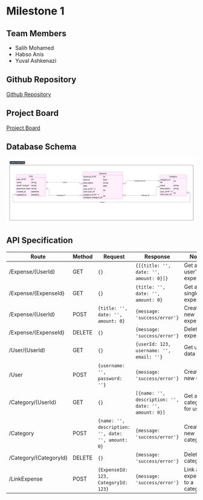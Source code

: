 # Milestone 1

## Team Members

- Salih Mohamed
- Habso Anis
- Yuval Ashkenazi

## Github Repository

[Github Repository](https://github.com/salih004/Expense-Tracker)

## Project Board

[Project Board](https://github.com/users/salih004/projects/2/views/1)

## Database Schema
![Database Schema](<database schema.png>)

## API Specification

|         Route          |  Method  |                       Request                      |                      Response                        |             Notes             |
| ---------------------- | -------- | -------------------------------------------------- | ---------------------------------------------------- | ----------------------------- |
| /Expense/{UserId}      | GET      | `{}`                                               | `{[{title: '', date: '', amount: 0}]}`               | Get all user's expenses       |
| /Expense/{ExpenseId}   | GET      | `{}`                                               | `{title: '', date: '', amount: 0}`                   | Get a single expense          |
| /Expense/{UserId}      | POST     | `{title: '', date: '', amount: 0}`                 | `{message: 'success/error'}`                         | Create a new expense          |
| /Expense/{ExpenseId}   | DELETE   | `{}`                                               | `{message: 'success/error'}`                         | Delete an expense             |
| /User/{UserId}         | GET      | `{}`                                               | `{userId: 123, username: '', email: ''}`             | Get user data                 |
| /User                  | POST     | `{username: '', password: ''}`                     | `{message: 'success/error'}`                         | Create a new user             |
| /Category/{UserId}     | GET      | `{}`                                               | `[{name: '', description: '', date: '', amount: 0}]` | Get all categories for user   |
| /Category              | POST     | `{name: '', description: '', date: '', amount: 0}` | `{message: 'success/error'}`                         | Create a new category         |
| /Category/{CategoryId} | DELETE   | `{}`                                               | `{message: 'success/error'}`                         | Delete a category             |
| /LinkExpense           | POST     | `{ExpenseId: 123, CategoryId: 123}`                | `{message: 'success/error'}`                         | Link an expense to a category |
